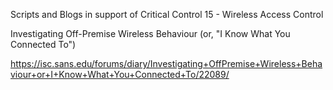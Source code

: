 
Scripts and Blogs in support of Critical Control 15 - Wireless Access Control

Investigating Off-Premise Wireless Behaviour (or, "I Know What You Connected To")

https://isc.sans.edu/forums/diary/Investigating+OffPremise+Wireless+Behaviour+or+I+Know+What+You+Connected+To/22089/

